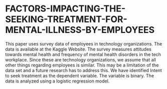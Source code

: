 # FACTORS-IMPACTING-THE-SEEKING-TREATMENT-FOR-MENTAL-ILLNESS-BY-EMPLOYEES
This paper uses survey data of employees in technology organizations. The data is available at the Kaggle Website. 
The survey measures attitudes towards mental health and frequency of mental health disorders in the tech workplace. 
Since these are technology organizations, we assume that all other things regarding employees is similar. 
This may be a limitation of the data set and a future research has to address this. 
We have identified Intent to seek treatment as the dependent variable. The variable is binary. 
The data is analyzed using a logistic regression model.
